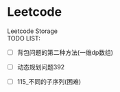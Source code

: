 # Leetcode
Leetcode Storage  
TODO LIST:
- [ ] 背包问题的第二种方法(一维dp数组)
- [ ] 动态规划问题392
- [ ] 115_不同的子序列(困难)


